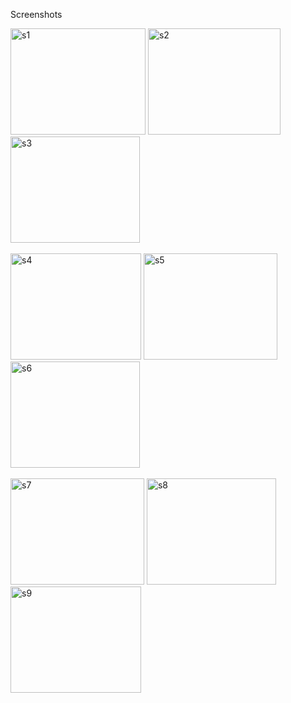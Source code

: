 Screenshots

<img width="216" height="170" alt="s1" src="https://github.com/user-attachments/assets/8ad463d9-018b-4f5d-a9a1-df88c6612d5f" />
<img width="212" height="170" alt="s2" src="https://github.com/user-attachments/assets/be407140-11ce-464f-a672-150554570a45" />
<img width="207" height="170" alt="s3" src="https://github.com/user-attachments/assets/8565fe16-a09b-4baf-820a-345d3230847f" /><br><br>
<img width="209" height="170" alt="s4" src="https://github.com/user-attachments/assets/c98b2e54-b6f2-4d3d-bd9a-e3a024341b13" />
<img width="214" height="170" alt="s5" src="https://github.com/user-attachments/assets/9a162360-5a9f-4cae-9a0e-a41d03019e4e" />
<img width="207" height="170" alt="s6" src="https://github.com/user-attachments/assets/09aa71b0-df5b-4607-a62a-7fe793c90ecd" /><br><br>
<img width="214" height="170" alt="s7" src="https://github.com/user-attachments/assets/ba595c8c-6b30-4540-bbc6-959f872b80f9" />
<img width="207" height="170" alt="s8" src="https://github.com/user-attachments/assets/1019b9c1-bcb6-4f5c-afcf-dd28e40ced84" />
<img width="209" height="170" alt="s9" src="https://github.com/user-attachments/assets/08954cb2-418c-4432-9e68-b4137ed607d1" />
